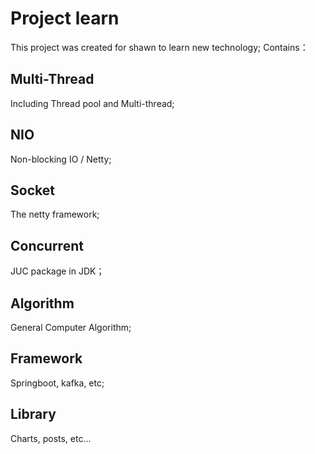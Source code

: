 # Project learn

This project was created for shawn to learn new technology; Contains：

## Multi-Thread
Including Thread pool and Multi-thread;

## NIO
Non-blocking IO / Netty;

## Socket
The netty framework;

##  Concurrent 
JUC package in JDK；

## Algorithm
General Computer Algorithm;

## Framework
Springboot, kafka, etc;

## Library
Charts, posts, etc...

